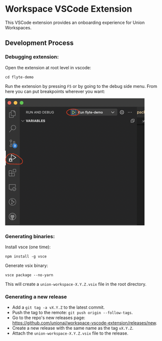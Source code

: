 # Workspace VSCode Extension

This VSCode extension provides an onboarding experience for
Union Workspaces.

## Development Process

### Debugging extension:

Open the extension at root level in vscode:

```
cd flyte-demo
```

Run the extension by pressing `F5` or by going to the debug side menu.
From here you can put breakpoints wherever you want:

<img src="./media/startvscode.png">

### Generating binaries:

Install vsce (one time):
```
npm install -g vsce
```

Generate vsix binary:
```
vsce package --no-yarn
```

This will create a `union-workspace-X.Y.Z.vsix` file in the root directory.

### Generating a new release

- Add a `git tag -a vX.Y.Z` to the latest commit.
- Push the tag to the remote: `git push origin --follow-tags`.
- Go to the repo's new releases page: https://github.com/unionai/workspace-vscode-extension/releases/new.
- Create a new release with the same name as the tag `vX.Y.Z`.
- Attach the `union-workspace-X.Y.Z.vsix` file to the release.
